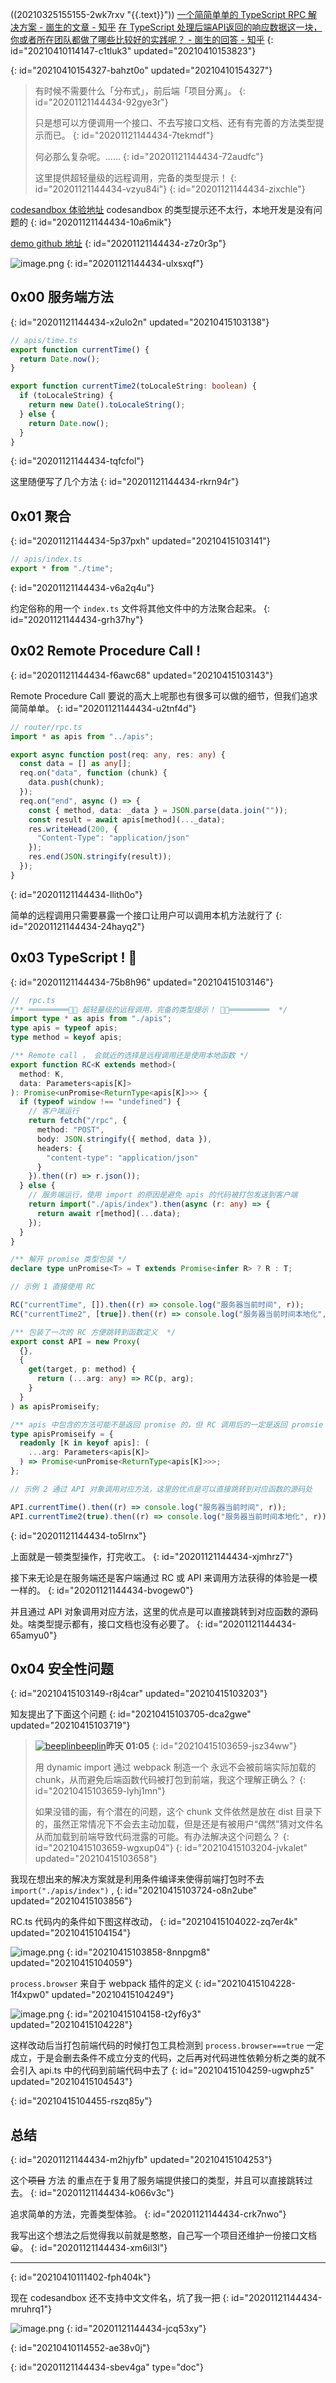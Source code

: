 ((20210325155155-2wk7rxv "{{.text}}"))
[一个简简单单的 TypeScript RPC 解决方案 - 崮生的文章 - 知乎](https://zhuanlan.zhihu.com/p/281083041)
[在 TypeScript 处理后端API返回的响应数据这一块，你或者所在团队都做了哪些比较好的实践呢？ - 崮生的回答 - 知乎](https://www.zhihu.com/question/345364393/answer/1827394867)
{: id="20210410114147-c1tluk3" updated="20210410153823"}

{: id="20210410154327-bahzt0o" updated="20210410154327"}

> 有时候不需要什么「分布式」，前后端「项目分离」。
> {: id="20201121144434-92gye3r"}
>
> 只是想可以方便调用一个接口、不去写接口文档、还有有完善的方法类型提示而已。
> {: id="20201121144434-7tekmdf"}
>
> 何必那么复杂呢。......
> {: id="20201121144434-72audfc"}
>
> 这里提供超轻量级的远程调用，完备的类型提示！
> {: id="20201121144434-vzyu84i"}
{: id="20201121144434-zixchle"}

[codesandbox 体验地址](https://codesandbox.io/s/github/2234839/typescript_RPC_demo?utm_medium=plugin&file=/src/rpc.ts) codesandbox 的类型提示还不太行，本地开发是没有问题的
{: id="20201121144434-10a6mik"}

[demo  github 地址](https://github.com/2234839/typescript_RPC_demo)
{: id="20201121144434-z7z0r3p"}

![image.png](assets/20201109143728-hfw4r7v-image.png)
{: id="20201121144434-ulxsxqf"}

## 0x00 服务端方法
{: id="20201121144434-x2ulo2n" updated="20210415103138"}

```typescript
// apis/time.ts
export function currentTime() {
  return Date.now();
}

export function currentTime2(toLocaleString: boolean) {
  if (toLocaleString) {
    return new Date().toLocaleString();
  } else {
    return Date.now();
  }
}
```
{: id="20201121144434-tqfcfol"}

这里随便写了几个方法
{: id="20201121144434-rkrn94r"}

## 0x01 聚合
{: id="20201121144434-5p37pxh" updated="20210415103141"}

```typescript
// apis/index.ts
export * from "./time";
```
{: id="20201121144434-v6a2q4u"}

约定俗称的用一个 `index.ts` 文件将其他文件中的方法聚合起来。
{: id="20201121144434-grh37hy"}

## 0x02 Remote Procedure Call !
{: id="20201121144434-f6awc68" updated="20210415103143"}

Remote Procedure Call 要说的高大上呢那也有很多可以做的细节，但我们追求简简单单。
{: id="20201121144434-u2tnf4d"}

```typescript
// router/rpc.ts
import * as apis from "../apis";

export async function post(req: any, res: any) {
  const data = [] as any[];
  req.on("data", function (chunk) {
    data.push(chunk);
  });
  req.on("end", async () => {
    const { method, data: _data } = JSON.parse(data.join(""));
    const result = await apis[method](..._data);
    res.writeHead(200, {
      "Content-Type": "application/json"
    });
    res.end(JSON.stringify(result));
  });
}
```
{: id="20201121144434-llith0o"}

简单的远程调用只需要暴露一个接口让用户可以调用本机方法就行了
{: id="20201121144434-24hayq2"}

## 0x03 TypeScript ! 🎉
{: id="20201121144434-75b8h96" updated="20210415103146"}

```typescript
//  rpc.ts
/** ═════════🏳‍🌈 超轻量级的远程调用，完备的类型提示！ 🏳‍🌈═════════  */
import type * as apis from "./apis";
type apis = typeof apis;
type method = keyof apis;

/** Remote call ， 会就近的选择是远程调用还是使用本地函数 */
export function RC<K extends method>(
  method: K,
  data: Parameters<apis[K]>
): Promise<unPromise<ReturnType<apis[K]>>> {
  if (typeof window !== "undefined") {
    // 客户端运行
    return fetch("/rpc", {
      method: "POST",
      body: JSON.stringify({ method, data }),
      headers: {
        "content-type": "application/json"
      }
    }).then((r) => r.json());
  } else {
    // 服务端运行，使用 import 的原因是避免 apis 的代码被打包发送到客户端
    return import("./apis/index").then(async (r: any) => {
      return await r[method](...data);
    });
  }
}

/** 解开 promise 类型包装 */
declare type unPromise<T> = T extends Promise<infer R> ? R : T;

// 示例 1 直接使用 RC

RC("currentTime", []).then((r) => console.log("服务器当前时间", r));
RC("currentTime2", [true]).then((r) => console.log("服务器当前时间本地化", r));

/** 包装了一次的 RC 方便跳转到函数定义  */
export const API = new Proxy(
  {},
  {
    get(target, p: method) {
      return (...arg: any) => RC(p, arg);
    }
  }
) as apisPromiseify;

/** apis 中包含的方法可能不是返回 promise 的，但 RC 调用后的一定是返回 promsie */
type apisPromiseify = {
  readonly [K in keyof apis]: (
    ...arg: Parameters<apis[K]>
  ) => Promise<unPromise<ReturnType<apis[K]>>>;
};

// 示例 2 通过 API 对象调用对应方法，这里的优点是可以直接跳转到对应函数的源码处

API.currentTime().then((r) => console.log("服务器当前时间", r));
API.currentTime2(true).then((r) => console.log("服务器当前时间本地化", r));

```
{: id="20201121144434-to5lrnx"}

上面就是一顿类型操作，打完收工。
{: id="20201121144434-xjmhrz7"}

接下来无论是在服务端还是客户端通过 RC 或 API 来调用方法获得的体验是一模一样的。
{: id="20201121144434-bvogew0"}

并且通过 API 对象调用对应方法，这里的优点是可以直接跳转到对应函数的源码处。啥类型提示都有，接口文档也没有必要了。
{: id="20201121144434-65amyu0"}

## 0x04 安全性问题
{: id="20210415103149-r8j4car" updated="20210415103203"}

知友提出了下面这个问题
{: id="20210415103705-dca2gwe" updated="20210415103719"}

> [![beeplin](https://pic2.zhimg.com/7ec8a4eb75582008f0a79b2e709def92_s.jpg?source=06d4cd63)](https://www.zhihu.com/people/beeplin)[beeplin](https://www.zhihu.com/people/beeplin)**昨天 01:05**
> {: id="20210415103659-jsz34ww"}
>
> 用 dynamic import 通过 webpack 制造一个 永远不会被前端实际加载的 chunk，从而避免后端函数代码被打包到前端，我这个理解正确么？
> {: id="20210415103659-lyhj1mn"}
>
> 如果没错的画，有个潜在的问题，这个 chunk 文件依然是放在 dist 目录下的，虽然正常情况下不会去主动加载，但是还是有被用户“偶然”猜对文件名从而加载到前端导致代码泄露的可能。有办法解决这个问题么？
> {: id="20210415103659-wgxup04"}
{: id="20210415103204-jvkalet" updated="20210415103658"}

我现在想出来的解决方案就是利用条件编译来使得前端打包时不去 `import("./apis/index")` ,
{: id="20210415103724-o8n2ube" updated="20210415103856"}

RC.ts 代码内的条件如下图这样改动，
{: id="20210415104022-zq7er4k" updated="20210415104154"}

![image.png](assets/image-20210415104020-terddw3.png)
{: id="20210415103858-8nnpgm8" updated="20210415104059"}

`process.browser` 来自于 webpack 插件的定义
{: id="20210415104228-1f4xpw0" updated="20210415104249"}

![image.png](assets/image-20210415104225-nc4us9j.png)
{: id="20210415104158-t2yf6y3" updated="20210415104228"}

这样改动后当打包前端代码的时候打包工具检测到 `process.browser===true` 一定成立，于是会删去条件不成立分支的代码，之后再对代码进性依赖分析之类的就不会引入 api.ts 中的代码到前端代码中去了
{: id="20210415104259-ugwphz5" updated="20210415104543"}

{: id="20210415104455-rszq85y"}

## 总结
{: id="20201121144434-m2hjyfb" updated="20210415104253"}

这个~~项目~~ 方法 的重点在于复用了服务端提供接口的类型，并且可以直接跳转过去。
{: id="20201121144434-k066v3c"}

追求简单的方法，完善类型体验。
{: id="20201121144434-crk7nwo"}

我写出这个想法之后觉得我以前就是憨憨，自己写一个项目还维护一份接口文档 😀。
{: id="20201121144434-xm6il3l"}

---
{: id="20210410111402-fph404k"}

现在 codesandbox 还不支持中文文件名，坑了我一把
{: id="20201121144434-mruhrq1"}

![image.png](assets/20201109171018-un3fain-image.png)
{: id="20201121144434-jcq53xy"}

{: id="20210410114552-ae38v0j"}


{: id="20201121144434-sbev4ga" type="doc"}
